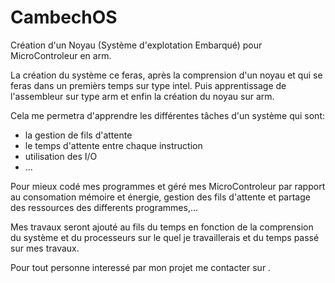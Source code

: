 # CambechOS

Création d'un Noyau (Système d'explotation Embarqué) pour MicroControleur en arm.

La création du système ce feras, après la comprension d'un noyau et qui se feras 
dans un premièrs temps sur type intel. Puis apprentissage de l'assembleur sur type 
arm et enfin la création du noyau sur arm.

Cela me permetra d'apprendre les différentes tâches d'un système qui sont: 

 - la gestion de fils d'attente
 - le temps d'attente entre chaque instruction
 - utilisation des I/O
 - ...

Pour mieux codé mes programmes et géré mes MicroControleur par rapport au consomation 
mémoire et énergie, gestion des fils d'attente et partage des ressources des differents 
programmes,...

Mes travaux seront ajouté au fils du temps en fonction de la comprension du système et du 
processeurs sur le quel je travaillerais et du temps passé sur mes travaux.

Pour tout personne interessé par mon projet me contacter sur <cambechlefourbe at gmail.com>.

